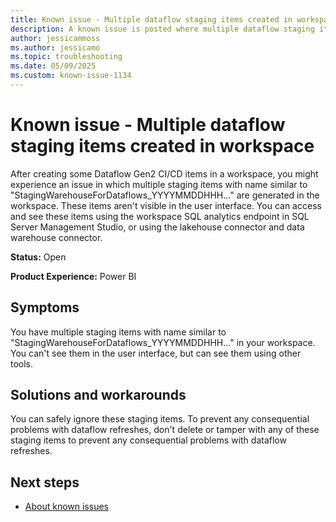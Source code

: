 ```yaml
---
title: Known issue - Multiple dataflow staging items created in workspace
description: A known issue is posted where multiple dataflow staging items are created in workspace.
author: jessicammoss
ms.author: jessicamo
ms.topic: troubleshooting  
ms.date: 05/09/2025
ms.custom: known-issue-1134
---
```


# Known issue - Multiple dataflow staging items created in workspace

After creating some Dataflow Gen2 CI/CD items in a workspace, you might experience an issue in which multiple staging items with name similar to "StagingWarehouseForDataflows_YYYYMMDDHHH..." are generated in the workspace. These items aren't visible in the user interface. You can access and see these items using the workspace SQL analytics endpoint in SQL Server Management Studio, or using the lakehouse connector and data warehouse connector.

**Status:** Open

**Product Experience:** Power BI

## Symptoms

You have multiple staging items with name similar to "StagingWarehouseForDataflows_YYYYMMDDHHH..." in your workspace. You can't see them in the user interface, but can see them using other tools.

## Solutions and workarounds

You can safely ignore these staging items. To prevent any consequential problems with dataflow refreshes, don't delete or tamper with any of these staging items to prevent any consequential problems with dataflow refreshes.

## Next steps

- [About known issues](https://support.fabric.microsoft.com/known-issues)
